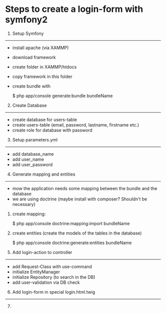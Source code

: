 Steps to create a login-form with symfony2
==========================================

1) Setup Symfony
----------------
- install apache (via XAMMP)
- download framework
- create folder in XAMMP/htdocs
- copy framework in this folder
- create bundle with

    $ php app/console generate:bundle bundleName

2) Create Database
------------------
- create database for users-table
- create users-table (email, password, lastname, firstname etc.)
- create role for database with password

3) Setup parameters.yml
-----------------------
- add database_name
- add user_name
- add user_password

4) Generate mapping and entities
--------------------------------
- mow the application needs some mapping between the bundle and the database
- we are using doctrine (maybe install with composer? Shouldn't be necessary)
1. create mapping:
    
    $ php app/console doctrine:mapping:import bundleName

2. create entities (create the models of the tables in the database)

    $ php app/console doctrine:generate:entities bundleName

5) Add login-action to controller
---------------------------------
- add Request-Class with use-command
- initialize EntityManager 
- initialize Repository (to search in the DB)
- add user-validation via DB check

6) Add login-form in special login.html.twig
--------------------------------------------

7) 